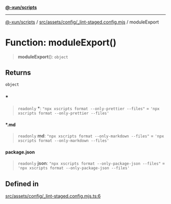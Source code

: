 [**@-xun/scripts**](../../../../../README.md)

***

[@-xun/scripts](../../../../../README.md) / [src/assets/config/\_lint-staged.config.mjs](../README.md) / moduleExport

# Function: moduleExport()

> **moduleExport**(): `object`

## Returns

`object`

### \*

> `readonly` **\***: `"npx xscripts format --only-prettier --files"` = `'npx xscripts format --only-prettier --files'`

#### \*.md

> `readonly` **md**: `"npx xscripts format --only-markdown --files"` = `'npx xscripts format --only-markdown --files'`

#### package.json

> `readonly` **json**: `"npx xscripts format --only-package-json --files"` = `'npx xscripts format --only-package-json --files'`

## Defined in

[src/assets/config/\_lint-staged.config.mjs.ts:6](https://github.com/Xunnamius/xscripts/blob/395ccb9751d5eb5067af3fe099bacae7d9b7a116/src/assets/config/_lint-staged.config.mjs.ts#L6)
